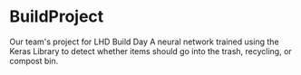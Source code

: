 # BuildProject
Our team's project for LHD Build Day
A neural network trained using the Keras Library to detect whether items should go into the trash, recycling, or compost bin.
